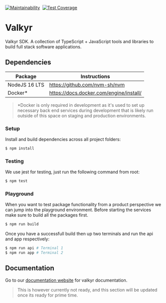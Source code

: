 [![Maintainability](https://api.codeclimate.com/v1/badges/d12a6788570bda777116/maintainability)](https://codeclimate.com/github/kodemon/valkyr/maintainability)&nbsp;
[![Test Coverage](https://api.codeclimate.com/v1/badges/d12a6788570bda777116/test_coverage)](https://codeclimate.com/github/kodemon/valkyr/test_coverage)

# Valkyr

Valkyr SDK. A collection of TypeScript + JavaScript tools and libraries to build full stack software applications.

## Dependencies

| Package       | Instructions                            |
| ------------- | --------------------------------------- |
| NodeJS 16 LTS | https://github.com/nvm-sh/nvm           |
| Docker\*      | https://docs.docker.com/engine/install/ |

> \*Docker is only required in development as it's used to set up necessary back end services during development that is likely run outside of this space on staging and production environments.

### Setup

Install and build dependencies across all project folders:

```sh
$ npm install
```

### Testing

We use jest for testing, just run the following command from root:

```ts
$ npm test
```

### Playground

When you want to test package functionality from a product perspective we can jump into the playground environment. Before starting the services make sure to build all the packages first.

```ts
$ npm run build
```

Once you have a successfull build then up two terminals and run the api and app respectively:

```sh
$ npm run api # Terminal 1
$ npm run app # Terminal 2
```

## Documentation

Go to our [documentation website](https://docs.kodemon.net) for valkyr documentation.

> This is however currently not ready, and this section will be updated once its ready for prime time.
